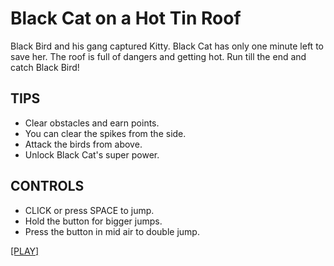 # Black Cat on a Hot Tin Roof
Black Bird and his gang captured Kitty.
Black Cat has only one minute left to save her.
The roof is full of dangers and getting hot.
Run till the end and catch Black Bird!

## TIPS
- Clear obstacles and earn points.
- You can clear the spikes from the side.
- Attack the birds from above.
- Unlock Black Cat's super power.

## CONTROLS
- CLICK or press SPACE to jump.
- Hold the button for bigger jumps.
- Press the button in mid air to double jump.

[[PLAY]](https://tricsi.github.io/blackcat/build/)
